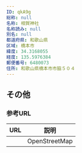 ```yaml
---
ID: qkA9g
総称: null
名称: 相賀神社
名称読み: null
別名: null
都道府県: 和歌山県
区域: 橋本市
緯度: 34.3168055
経度: 135.5976384
郵便番号: 6480073
住所: 和歌山県橋本市市脇５０４
---
```


## その他

### 参考URL

| URL | 説明          |
| --- | ------------- |
|     | OpenStreetMap |
